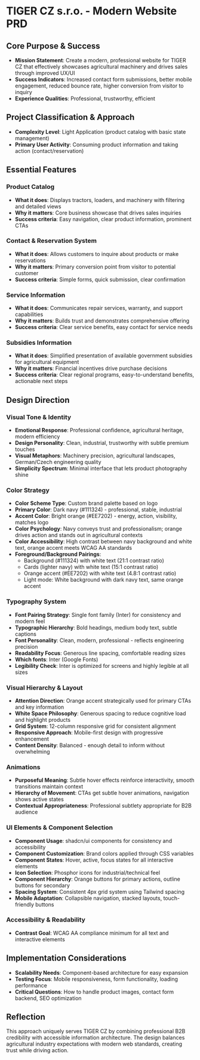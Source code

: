 # TIGER CZ s.r.o. - Modern Website PRD

## Core Purpose & Success
- **Mission Statement**: Create a modern, professional website for TIGER CZ that effectively showcases agricultural machinery and drives sales through improved UX/UI
- **Success Indicators**: Increased contact form submissions, better mobile engagement, reduced bounce rate, higher conversion from visitor to inquiry
- **Experience Qualities**: Professional, trustworthy, efficient

## Project Classification & Approach
- **Complexity Level**: Light Application (product catalog with basic state management)
- **Primary User Activity**: Consuming product information and taking action (contact/reservation)

## Essential Features

### Product Catalog
- **What it does**: Displays tractors, loaders, and machinery with filtering and detailed views
- **Why it matters**: Core business showcase that drives sales inquiries
- **Success criteria**: Easy navigation, clear product information, prominent CTAs

### Contact & Reservation System
- **What it does**: Allows customers to inquire about products or make reservations
- **Why it matters**: Primary conversion point from visitor to potential customer
- **Success criteria**: Simple forms, quick submission, clear confirmation

### Service Information
- **What it does**: Communicates repair services, warranty, and support capabilities
- **Why it matters**: Builds trust and demonstrates comprehensive offering
- **Success criteria**: Clear service benefits, easy contact for service needs

### Subsidies Information
- **What it does**: Simplified presentation of available government subsidies for agricultural equipment
- **Why it matters**: Financial incentives drive purchase decisions
- **Success criteria**: Clear regional programs, easy-to-understand benefits, actionable next steps

## Design Direction

### Visual Tone & Identity
- **Emotional Response**: Professional confidence, agricultural heritage, modern efficiency
- **Design Personality**: Clean, industrial, trustworthy with subtle premium touches
- **Visual Metaphors**: Machinery precision, agricultural landscapes, German/Czech engineering quality
- **Simplicity Spectrum**: Minimal interface that lets product photography shine

### Color Strategy
- **Color Scheme Type**: Custom brand palette based on logo
- **Primary Color**: Dark navy (#111324) - professional, stable, industrial
- **Accent Color**: Bright orange (#EE7202) - energy, action, visibility, matches logo
- **Color Psychology**: Navy conveys trust and professionalism; orange drives action and stands out in agricultural contexts
- **Color Accessibility**: High contrast between navy background and white text, orange accent meets WCAG AA standards
- **Foreground/Background Pairings**: 
  - Background (#111324) with white text (21:1 contrast ratio)
  - Cards (lighter navy) with white text (15:1 contrast ratio)
  - Orange accent (#EE7202) with white text (4.8:1 contrast ratio)
  - Light mode: White background with dark navy text, same orange accent

### Typography System
- **Font Pairing Strategy**: Single font family (Inter) for consistency and modern feel
- **Typographic Hierarchy**: Bold headings, medium body text, subtle captions
- **Font Personality**: Clean, modern, professional - reflects engineering precision
- **Readability Focus**: Generous line spacing, comfortable reading sizes
- **Which fonts**: Inter (Google Fonts)
- **Legibility Check**: Inter is optimized for screens and highly legible at all sizes

### Visual Hierarchy & Layout
- **Attention Direction**: Orange accent strategically used for primary CTAs and key information
- **White Space Philosophy**: Generous spacing to reduce cognitive load and highlight products
- **Grid System**: 12-column responsive grid for consistent alignment
- **Responsive Approach**: Mobile-first design with progressive enhancement
- **Content Density**: Balanced - enough detail to inform without overwhelming

### Animations
- **Purposeful Meaning**: Subtle hover effects reinforce interactivity, smooth transitions maintain context
- **Hierarchy of Movement**: CTAs get subtle hover animations, navigation shows active states
- **Contextual Appropriateness**: Professional subtlety appropriate for B2B audience

### UI Elements & Component Selection
- **Component Usage**: shadcn/ui components for consistency and accessibility
- **Component Customization**: Brand colors applied through CSS variables
- **Component States**: Hover, active, focus states for all interactive elements
- **Icon Selection**: Phosphor icons for industrial/technical feel
- **Component Hierarchy**: Orange buttons for primary actions, outline buttons for secondary
- **Spacing System**: Consistent 4px grid system using Tailwind spacing
- **Mobile Adaptation**: Collapsible navigation, stacked layouts, touch-friendly buttons

### Accessibility & Readability
- **Contrast Goal**: WCAG AA compliance minimum for all text and interactive elements

## Implementation Considerations
- **Scalability Needs**: Component-based architecture for easy expansion
- **Testing Focus**: Mobile responsiveness, form functionality, loading performance
- **Critical Questions**: How to handle product images, contact form backend, SEO optimization

## Reflection
This approach uniquely serves TIGER CZ by combining professional B2B credibility with accessible information architecture. The design balances agricultural industry expectations with modern web standards, creating trust while driving action.